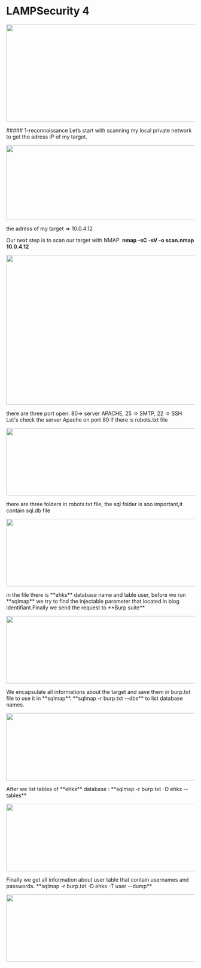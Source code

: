 # LAMPSecurity 4
<p align="center">
  <img src="https://rajoul.github.io/my_write_up/image/LAMPSecurity-4/accueil.png" width="760" height="260">
</p>
##### 1-reconnaissance
Let’s start with scanning my local private network to get the adress IP of my target.
<p align="center">
  <img src="https://rajoul.github.io/my_write_up/image/LAMPSecurity-4/netdiscover.png" width="800" height="200">
</p>
the adress of my target => 10.0.4.12

Our next step is to scan our target with NMAP.
**nmap -sC -sV -o scan.nmap 10.0.4.12**
<p align="center">
  <img src="https://rajoul.github.io/my_write_up/image/LAMPSecurity-4/scan.png" width="800" height="400">
</p>
there are three port open: 80=> server APACHE, 25 => SMTP, 22 => SSH
Let's check the server Apache on port 80 if there is robots.txt file
<p align="center">
  <img src="https://rajoul.github.io/my_write_up/image/LAMPSecurity-4/robots.png" width="800" height="180">
</p>
there are three folders in robots.txt file, the sql folder is soo important,it contain sql.db file 
<p align="center">
  <img src="https://rajoul.github.io/my_write_up/image/LAMPSecurity-4/sqldb.png" width="800" height="180">
</p>
in the file there is **ehks** database name and table user, before we run **sqlmap** we try to find the injectable parameter
that located in blog identifiant.Finally we send the request to **Burp suite** 
<p align="center">
  <img src="https://rajoul.github.io/my_write_up/image/LAMPSecurity-4/burp.png" width="800" height="180">
</p>
We encapsulate all informations about the target and save them in burp.txt file to use it in **sqlmap**.
**sqlmap -r burp.txt --dbs** to list database names.
<p align="center">
  <img src="https://rajoul.github.io/my_write_up/image/LAMPSecurity-4/database.png" width="800" height="180">
</p>
After we list tables of **ehks** database : **sqlmap -r burp.txt -D ehks --tables**
<p align="center">
  <img src="https://rajoul.github.io/my_write_up/image/LAMPSecurity-4/tables.png" width="800" height="180">
</p>
Finally we get all information about user table that contain usernames and passwords.
**sqlmap -r burp.txt -D ehks -T user --dump**
<p align="center">
  <img src="https://rajoul.github.io/my_write_up/image/LAMPSecurity-4/dump.png" width="800" height="180">
</p>






